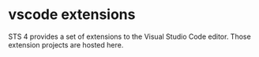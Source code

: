 # vscode extensions
STS 4 provides a set of extensions to the Visual Studio Code editor. Those extension projects are hosted here.

